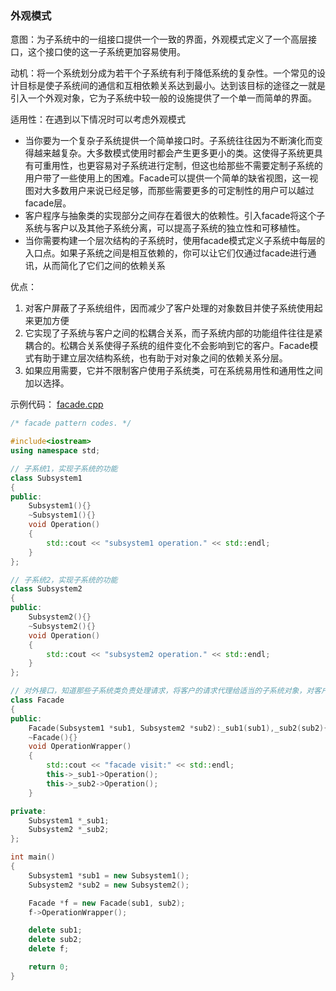 ### 外观模式
意图：为子系统中的一组接口提供一个一致的界面，外观模式定义了一个高层接口，这个接口使的这一子系统更加容易使用。

动机：将一个系统划分成为若干个子系统有利于降低系统的复杂性。一个常见的设计目标是使子系统间的通信和互相依赖关系达到最小。达到该目标的途径之一就是引入一个外观对象，它为子系统中较一般的设施提供了一个单一而简单的界面。

适用性：在遇到以下情况时可以考虑外观模式
- 当你要为一个复杂子系统提供一个简单接口时。子系统往往因为不断演化而变得越来越复杂。大多数模式使用时都会产生更多更小的类。这使得子系统更具有可重用性，也更容易对子系统进行定制，但这也给那些不需要定制子系统的用户带了一些使用上的困难。Facade可以提供一个简单的缺省视图，这一视图对大多数用户来说已经足够，而那些需要更多的可定制性的用户可以越过facade层。
- 客户程序与抽象类的实现部分之间存在着很大的依赖性。引入facade将这个子系统与客户以及其他子系统分离，可以提高子系统的独立性和可移植性。
- 当你需要构建一个层次结构的子系统时，使用facade模式定义子系统中每层的入口点。如果子系统之间是相互依赖的，你可以让它们仅通过facade进行通讯，从而简化了它们之间的依赖关系


优点：
1. 对客户屏蔽了子系统组件，因而减少了客户处理的对象数目并使子系统使用起来更加方便
2. 它实现了子系统与客户之间的松耦合关系，而子系统内部的功能组件往往是紧耦合的。松耦合关系使得子系统的组件变化不会影响到它的客户。Facade模式有助于建立层次结构系统，也有助于对对象之间的依赖关系分层。
3. 如果应用需要，它并不限制客户使用子系统类，可在系统易用性和通用性之间加以选择。


示例代码： [facade.cpp](./facade.cpp)

```c++
/* facade pattern codes. */

#include<iostream>
using namespace std;

// 子系统1，实现子系统的功能
class Subsystem1
{
public:
    Subsystem1(){}
    ~Subsystem1(){}
    void Operation()
    {
        std::cout << "subsystem1 operation." << std::endl;
    }
};

// 子系统2，实现子系统的功能
class Subsystem2
{
public:
    Subsystem2(){}
    ~Subsystem2(){}
    void Operation()
    {
        std::cout << "subsystem2 operation." << std::endl;
    }
};

// 对外接口，知道那些子系统类负责处理请求，将客户的请求代理给适当的子系统对象，对客户屏蔽了子系统
class Facade
{
public:
    Facade(Subsystem1 *sub1, Subsystem2 *sub2):_sub1(sub1),_sub2(sub2){}
    ~Facade(){}
    void OperationWrapper()
    {
        std::cout << "facade visit:" << std::endl;
        this->_sub1->Operation();
        this->_sub2->Operation();
    }

private:
    Subsystem1 *_sub1;
    Subsystem2 *_sub2;
};

int main()
{
    Subsystem1 *sub1 = new Subsystem1();
    Subsystem2 *sub2 = new Subsystem2();

    Facade *f = new Facade(sub1, sub2);
    f->OperationWrapper();

    delete sub1;
    delete sub2;
    delete f;

    return 0;
}
```